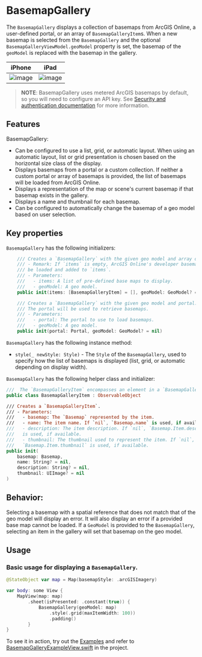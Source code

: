 # BasemapGallery

The `BasemapGallery` displays a collection of basemaps from ArcGIS Online, a user-defined portal, or an array of `BasemapGalleryItem`s. When a new basemap is selected from the `BasemapGallery` and the optional `BasemapGalleryViewModel.geoModel` property is set, the basemap of the `geoModel` is replaced with the basemap in the gallery.

|iPhone|iPad|
|:--:|:--:|
|![image](https://user-images.githubusercontent.com/3998072/205385086-cb9bc0a0-3c46-484d-aefa-8878c7112a3e.png)|![image](https://user-images.githubusercontent.com/3998072/205384854-79f25efe-25f4-4330-a487-b64b528a9daf.png)|

> **NOTE**: BasemapGallery uses metered ArcGIS basemaps by default, so you will need to configure an API key. See [Security and authentication documentation](https://developers.arcgis.com/documentation/mapping-apis-and-services/security/#api-keys) for more information.

## Features

BasemapGallery:

- Can be configured to use a list, grid, or automatic layout. When using an automatic layout, list or grid presentation is chosen based on the horizontal size class of the display.
- Displays basemaps from a portal or a custom collection. If neither a custom portal or array of basemaps is provided, the list of basemaps will be loaded from ArcGIS Online.
- Displays a representation of the map or scene's current basemap if that basemap exists in the gallery.
- Displays a name and thumbnail for each basemap.
- Can be configured to automatically change the basemap of a geo model based on user selection.

## Key properties

`BasemapGallery` has the following initializers:

```swift
    /// Creates a `BasemapGallery` with the given geo model and array of basemap gallery items.
    /// - Remark: If `items` is empty, ArcGIS Online's developer basemaps will
    /// be loaded and added to `items`.
    /// - Parameters:
    ///   - items: A list of pre-defined base maps to display.
    ///   - geoModel: A geo model.
    public init(items: [BasemapGalleryItem] = [], geoModel: GeoModel? = nil)
```

```swift
    /// Creates a `BasemapGallery` with the given geo model and portal.
    /// The portal will be used to retrieve basemaps.
    /// - Parameters:
    ///   - portal: The portal to use to load basemaps.
    ///   - geoModel: A geo model.
    public init(portal: Portal, geoModel: GeoModel? = nil)
```

`BasemapGallery` has the following instance method:

- `style(_ newStyle: Style)` - The `Style` of the `BasemapGallery`, used to specify how the list of basemaps is displayed (list, grid, or automatic depending on display width).

`BasemapGallery` has the following helper class and initializer:

```swift
///  The `BasemapGalleryItem` encompasses an element in a `BasemapGallery`.
public class BasemapGalleryItem : ObservableObject

/// Creates a `BasemapGalleryItem`.
/// - Parameters:
///   - basemap: The `Basemap` represented by the item.
///   - name: The item name. If `nil`, `Basemap.name` is used, if available.
///   - description: The item description. If `nil`, `Basemap.Item.description`
///   is used, if available.
///   - thumbnail: The thumbnail used to represent the item. If `nil`,
///   `Basemap.Item.thumbnail` is used, if available.
public init(
    basemap: Basemap,
    name: String? = nil,
    description: String? = nil,
    thumbnail: UIImage? = nil
)

```

## Behavior:

Selecting a basemap with a spatial reference that does not match that of the geo model will display an error. It will also display an error if a provided base map cannot be loaded. If a `GeoModel` is provided to the `BasemapGallery`, selecting an item in the gallery will set that basemap on the geo model.

## Usage

### Basic usage for displaying a `BasemapGallery`.

```swift
@StateObject var map = Map(basemapStyle: .arcGISImagery)

var body: some View {
    MapView(map: map)
        .sheet(isPresented: .constant(true)) {
            BasemapGallery(geoModel: map)
                .style(.grid(maxItemWidth: 100))
                .padding()
        }
}
```

To see it in action, try out the [Examples](../../Examples) and refer to [BasemapGalleryExampleView.swift](../../Examples/Examples/BasemapGalleryExampleView.swift) in the project.
